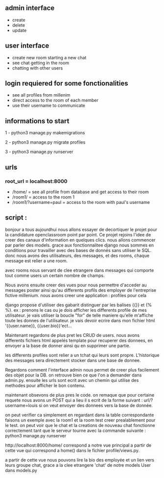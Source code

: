 ## admin interface 
- create
- delete 
- update 

## user interface 
- create new room starting a new chat 
- see chat getting in the room 
- chatting with other users 

## login requiered for some fonctionalities 

- see all profiles from millenim 
- direct access to the room of each member
- use their username to communicate 

## informations to start 

1 - python3 manage.py makemigrations

2 - python3 manage.py migrate profiles

3 - python3 manage.py runserver

## urls 

### root_url = localhost:8000

- /home/ = see all profile from database and get access to their room 
- /room1/ = access to the room 1
- /room1/?username=paul = access to the room with paul's username 

## script : 

bonjour a tous aujourdhui nous allons essayer de decortiquer le projet pour la candidature openclassroom point par point.
Ce projet rejoins l'idee de creer des canaux d'information en quelques clics. nous allons commencer par parler des models.
grace aux fonctionnalitee django nous sommes en conditions pour travailler avec des bases de donnés sans utiliser le SQL.
donc nous avons des utilisateurs, des messages, et des rooms, chaque message est relier a une room.

avec rooms nous servant de clee etrangere dans messages qui comporte tout comme users un certain nombre de champs.

Nous avons ensuite creer des vues pour nous permettre d'acceder au messages poster ainsi qu'au differents profils des employer de l'entreprise fictive millenium. nous avons creer une application : profiles pour cela

django propose d'utiliser des gabarit distinguer par les balises {{}} et {% %}.
ex : prenons le cas ou je dois afficher les differents profile de mes utilisateur. je vais utiliser la boucle "for" de telle maniere qu'elle m'affiche toute les donnes de l'utilisateur.
je vais devoir ecrire dans mon fichier html 
'{{user.name}}, {{user.bio}}'ect...

Maintenant regardons de plus pret les CRUD de users.
nous avons differents fichiers html appelés template pour recuperer des donnees, en envoyer a la base de donner ainsi qu en supprimer une partie.

les differents profiles sont relier a un tchat qui leurs sont propre.
L'historique des messages sera directement stocker dans une base de donnee.

Regardons comment l'interface admin nous permet de creer plus facilement des objet pour la DB.
on retrouve bien ce que l'on a demander dans admin.py.
ensuite les urls sont ecrit avec un chemin qui utilise des methodes pour 
afficher le bon contenu.

maintenant obsevons de plus pres le code.
on remaque que pour certaine requete nous avons un POST qui a lieu 
il s ecrit de la forme suivant : url/?username=louis si on veut envoyer des donnees vers la base de donnée. 

on peut verifier ca simplement en regardant dans la table correspondante 
faisons un exemple avec la room1 et la room test creer prealablement pour le test. on peut voir que le chat et la creations de nouveau chat fonctionne correctement tant que le serveur tourne avec la commande suivante : python3 manage.py runserver

http://localhost:8000/home/ correspond a notre vue principal
a partir de cette vue qui correspond a home() dans le fichier 
profile/views.py.

a partir de cette vue nous pouvons lire la bio des employée et un lien vers leurs groupe chat, grace a la clee etrangere 'chat' de notre models User dans models.py




